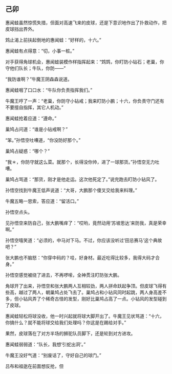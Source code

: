 ## 己卯

惠闻蛙虽然惊慌失措，但面对高速飞来的皮球，还是下意识地作出了扑救动作，把皮球挡出界外。

鸩止渴上前扶起倒地的惠闻蛙：“好样的，十六。”

惠闻蛙有点得意：“切，小事一桩。”

对手获得角球机会，惠闻蛙装模作样指挥起来：“鸩鸩，你盯防小钻石；老巢，你守他们队长；牛队，你防——”

“我防谁啊？”牛魔王阴森森说道。

惠闻蛙咽了口口水：“牛队你负责指挥我们。”

牛魔王哼了一声：“老巢，你防守小钻戒；我来盯防小鹏；十六，你负责守门还有不要擅自指挥，其它人机动。”

惠闻蛙抢着应道：“遵命。”

巢鸠占问道：“谁是小钻戒啊？”

“笨。”孙悟空吐嘈道，“你没防好那个。”

巢鸠占疑惑：“哪个？”

“我＊，你防守就这么菜。就那个，长得没你帅，进了一球那货。”孙悟空无力吐嘈。

巢鸠占骂道：“那货，刚才是他走运。这次他死定了。”说完跑去盯防小钻风了。

孙悟空找到牛魔王低声说道：“大哥，大鹏那个傻叉交给我来料理。”

牛魔五略一思索，答应道：“留活口。”

孙悟空点头。

见孙悟空来防自己，张大鹏嘴痒了：“哎哟，竟然动用‘苏坡思达’来防我，真是荣幸啊。”

孙悟空嘻笑道：“必须的，中马对下马。不过，你应该没听过‘田忌赛马’这个典故吧？”

张大鹏也不脑怒：“你穿中码的？哇，好身材。最近吃得比较多，我得大码才合身。”

孙悟空感觉被绕了进去，不再啰嗦，全神贯注盯防张大鹏。

角球开了出来，孙悟空和张大鹏两人互相较劲，两人拼命跃起争顶。但皮球飞得有些高，越过了两人，朝巢鸠占处飞去了。巢鸠占和小钻风同时起跳，两人身高差不多，但小钻风弄了个稀奇古怪的发型，刚好比巢鸠占高了一点。小钻风的发型碰到了皮球。

惠闻蛙轻松将球没收，他一时兴起就将球大脚开出了。牛魔王见状骂道：“十六，你搞什么？就不能将球交给我们处理吗？你这是在踢给对手。”

果然，皮球落在了对方半场的狮驼队员脚下，还是轮到对方进攻。

惠闻蛙弱弱道：“队长，我想‘引蛇出洞’。”

牛魔王没好气道：“别废话了，守好自己的球门。”

吕布和祖逖在前面想反抢，但
